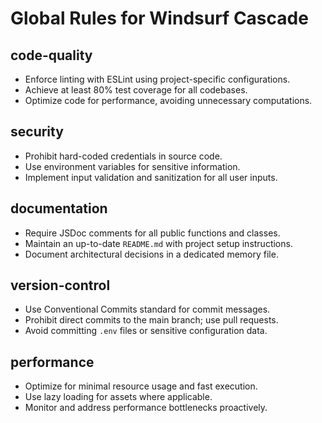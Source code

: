 # Global Rules for Windsurf Cascade

## code-quality

- Enforce linting with ESLint using project-specific configurations.
- Achieve at least 80% test coverage for all codebases.
- Optimize code for performance, avoiding unnecessary computations.

## security

- Prohibit hard-coded credentials in source code.
- Use environment variables for sensitive information.
- Implement input validation and sanitization for all user inputs.

## documentation

- Require JSDoc comments for all public functions and classes.
- Maintain an up-to-date `README.md` with project setup instructions.
- Document architectural decisions in a dedicated memory file.

## version-control

- Use Conventional Commits standard for commit messages.
- Prohibit direct commits to the main branch; use pull requests.
- Avoid committing `.env` files or sensitive configuration data.

## performance

- Optimize for minimal resource usage and fast execution.
- Use lazy loading for assets where applicable.
- Monitor and address performance bottlenecks proactively.
